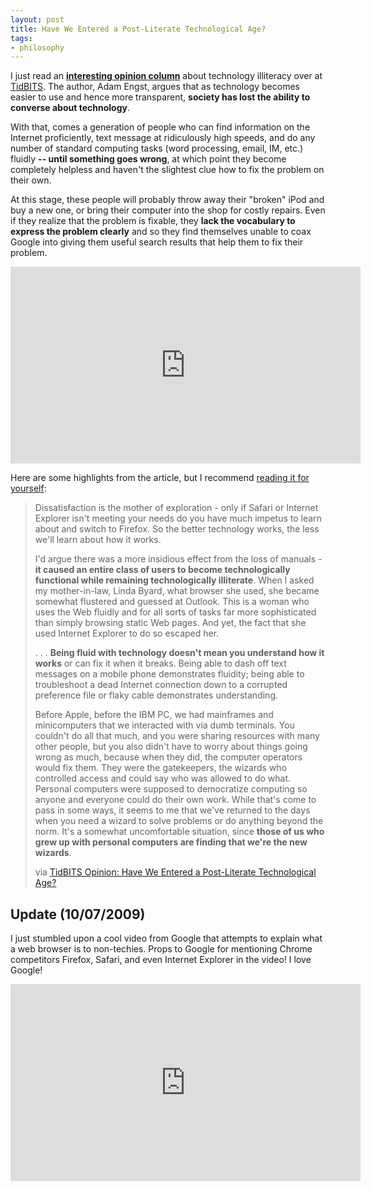 ```yaml
---
layout: post
title: Have We Entered a Post-Literate Technological Age?
tags:
- philosophy
---
```


I just read an **[interesting opinion column](http://db.tidbits.com/article/10493)** about  technology illiteracy over at [TidBITS](http://db.tidbits.com/). The author, Adam Engst, argues that as technology becomes easier to use and hence more transparent, **society has lost the ability to converse about technology**.

With that, comes a generation of people who can find information on the Internet proficiently, text message at ridiculously high speeds, and do any number of standard computing tasks (word processing, email, IM, etc.) fluidly **-- until something goes wrong**, at which point they become completely helpless and haven't the slightest clue how to fix the problem on their own.

At this stage, these people will probably throw away their "broken" iPod and buy a new one, or bring their computer into the shop for costly repairs. Even if they realize that the problem is fixable, they **lack the vocabulary to express the problem clearly** and so they find themselves unable to coax Google into giving them useful search results that help them to fix their problem.

<iframe width="560" height="315" src="http://www.youtube.com/embed/o4MwTvtyrUQ" frameborder="0" allowfullscreen></iframe>

Here are some highlights from the article, but I recommend [reading it for yourself](http://db.tidbits.com/article/10493):

> Dissatisfaction is the mother of exploration - only if Safari or Internet Explorer isn't meeting your needs do you have much impetus to learn about and switch to Firefox. So the better technology works, the less we'll learn about how it works.
>
> I'd argue there was a more insidious effect from the loss of manuals - **it caused an entire class of users to become technologically functional while remaining technologically illiterate**. When I asked my mother-in-law, Linda Byard, what browser she used, she became somewhat flustered and guessed at Outlook. This is a woman who uses the Web fluidly and for all sorts of tasks far more sophisticated than simply browsing static Web pages. And yet, the fact that she used Internet Explorer to do so escaped her.
>
> . . . **Being fluid with technology doesn't mean you understand how it works** or can fix it when it breaks. Being able to dash off text messages on a mobile phone demonstrates fluidity; being able to troubleshoot a dead Internet connection down to a corrupted preference file or flaky cable demonstrates understanding.
>
> Before Apple, before the IBM PC, we had mainframes and minicomputers that we interacted with via dumb terminals. You couldn't do all that much, and you were sharing resources with many other people, but you also didn't have to worry about things going wrong as much, because when they did, the computer operators would fix them. They were the gatekeepers, the wizards who controlled access and could say who was allowed to do what. Personal computers were supposed to democratize computing so anyone and everyone could do their own work. While that's come to pass in some ways, it seems to me that we've returned to the days when you need a wizard to solve problems or do anything beyond the norm. It's a somewhat uncomfortable situation, since **those of us who grew up with personal computers are finding that we're the new wizards**.
>
> via [TidBITS Opinion: Have We Entered a Post-Literate Technological Age?](http://db.tidbits.com/article/10493)

## Update (10/07/2009)

I just stumbled upon a cool video from Google that attempts to explain what a web browser is to non-techies. Props to Google for mentioning Chrome competitors Firefox, Safari, and even Internet Explorer in the video! I love Google!

<iframe width="560" height="315" src="http://www.youtube.com/embed/BrXPcaRlBqo" frameborder="0" allowfullscreen></iframe>